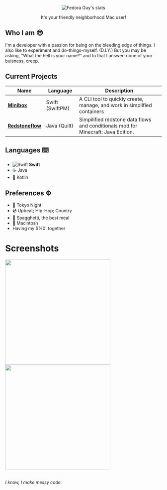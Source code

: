 <div align="center">
  
  ![Fedora Guy's stats](https://github-readme-stats.vercel.app/api?username=wannafedor4&theme=tokyonight)
  <p>It's your friendly neighborhood Mac user!</p>
</div>

## Who I am 😎
I'm a developer with a passion for being on the bleeding edge of things. I also like to experiment and do-things-myself. (D.I.Y.) But you may be asking, "What the hell is your name?" and to that I answer: none of your buisness, creep.

## Current Projects
Name                                                           |Language       |Description
---------------------------------------------------------------|---------------|-----------
[**Minibox**](https://github.com/Minibox-Development/Minibox)  |Swift (SwiftPM)|A CLI tool to quickly create, manage, and work in simplified containers
[**Redstoneflow**](https://github.com/wannafedor4/Redstoneflow)|Java (Quilt)   |Simpilified redstone data flows and conditionals mod for Minecraft: Java Edition.

## Languages ⌨️
- ![Swift][Swift Icon] **Swift**
- ☕️ Java
- 🤖 Kotlin

## Preferences ⚙️
- 🌃 Tokyo Night
- 💿 Upbeat; Hip-Hop; Country
- 🍝 Spagghetti, the best meal
- 💾 Macintosh
- Having my $%0! together

# Screenshots
<img src="https://github.com/wannafedor4/wannafedor4/assets/151413500/b28dbe00-a58c-4fe4-a8b5-cc9173913dfc" height=338>
<img src="https://github.com/wannafedor4/wannafedor4/assets/151413500/808a65d2-15d0-4948-92c2-c9ee78b75c56" height=338>
<br>
<br>

_I know, I make messy code._

[Swift Icon]: https://raw.githubusercontent.com/wannafedor4/wannafedor4/main/assets/swift-logo.png "Swift Logo"
